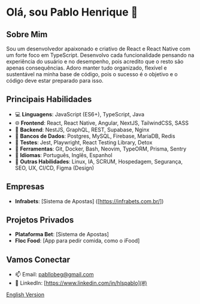 
# Olá, sou Pablo Henrique 👋

## Sobre Mim
Sou um desenvolvedor apaixonado e criativo de React e React Native com um forte foco em TypeScript. 
Desenvolvo cada funcionalidade pensando na experiência do usuário e no desempenho, pois acredito que o resto são apenas consequências. 
Adoro manter tudo organizado, flexível e sustentável na minha base de código, pois o sucesso é o objetivo e o código deve estar preparado para isso.

## Principais Habilidades
- 💻 **Linguagens**: JavaScript (ES6+), TypeScript, Java
- 🌐 **Frontend**: React, React Native, Angular, NextJS, TailwindCSS, SASS
- 🔗 **Backend**: NestJS, GraphQL, REST, Supabase, Nginx 
- 💾 **Bancos de Dados**: Postgres, MySQL, Firebase, MariaDB, Redis
- 💾 **Testes**: Jest, Playwright, React Testing Library, Detox
- 🔧 **Ferramentas**: Git, Docker, Bash, Neovim, TypeORM, Prisma, Sentry
- 🚀 **Idiomas**: Português, Inglês, Espanhol
- 🚀 **Outras Habilidades**: Linux, IA, SCRUM, Hospedagem, Segurança, SEO, UX, CI/CD, Figma (Design)

## Empresas
- **Infrabets**: [Sistema de Apostas] ([https://infrabets.com.br/])

## Projetos Privados
- **Plataforma Bet**: [Sistema de Apostas] 
- **Floc Food**: [App para pedir comida, como o iFood]

## Vamos Conectar
- 📫 Email: pabllobeg@gmail.com
- 📱 LinkedIn: [https://www.linkedin.com/in/hlspablo](#)

[English Version](README.md)
